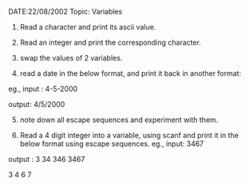 DATE:22/08/2002   Topic: Variables

1) Read a character and print its ascii value.

2) Read an integer and print the corresponding character.

3) swap the values of 2 variables.

4) read a date in the below format, and print it back in another format:

eg., input : 4-5-2000

output: 4/5/2000

5) note down all escape sequences and experiment with them.

6) Read a 4 digit integer into a variable, using scanf and print it in the below format using escape sequences.
eg., input: 3467

output : 
3
34
346
3467

3
  4
     6
        7
